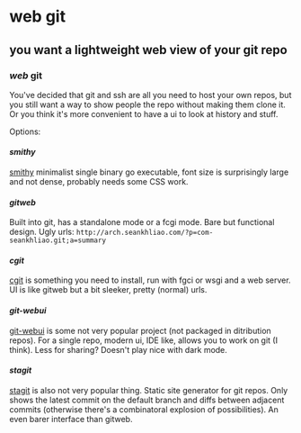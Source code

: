 # web git

## you want a lightweight web view of your git repo


### _web_ git

You've decided that git and ssh are all you need to host your own repos,
but you still want a way to show people the repo without making them clone it.
Or you think it's more convenient to have a ui to look at history and stuff.

Options:

#### _smithy_

[smithy](https://smithy.honza.ca/smithy)
minimalist single binary go executable,
font size is surprisingly large and not dense,
probably needs some CSS work.

#### _gitweb_

Built into git, has a standalone mode or a fcgi mode.
Bare but functional design.
Ugly urls: `http://arch.seankhliao.com/?p=com-seankhliao.git;a=summary`

#### _cgit_

[cgit](https://git.zx2c4.com/cgit/)
is something you need to install, run with fgci or wsgi and a web server.
UI is like gitweb but a bit sleeker, pretty (normal) urls.

#### _git-webui_

[git-webui](https://github.com/alberthier/git-webui)
is some not very popular project (not packaged in ditribution repos).
For a single repo, modern ui, IDE like, allows you to work on git (I think).
Less for sharing?
Doesn't play nice with dark mode.

#### _stagit_

[stagit](https://codemadness.org/git/)
is also not very popular thing.
Static site generator for git repos.
Only shows the latest commit on the default branch and diffs between adjacent commits
(otherwise there's a combinatoral explosion of possibilities).
An even barer interface than gitweb.
